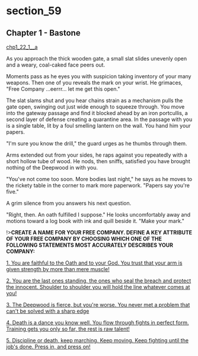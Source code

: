 
# section_59

## Chapter 1 - Bastone

[chp1_22_1__a](../../decomp/app/src/main/res/raw/chp1_22_1__a.mp3 ':include :type=audio')

As you approach the thick wooden gate, a small slat slides unevenly open and a weary, coal-caked face peers out.

Moments pass as he eyes you with suspicion taking inventory of your many weapons. Then one of you reveals the mark on your wrist. He grimaces, "Free Company …eerrr… let me get this open."

The slat slams shut and you hear chains strain as a mechanism pulls the gate open, swinging out just wide enough to squeeze through. You move into the gateway passage and find it blocked ahead by an iron portcullis, a second layer of defense creating a quarantine area. In the passage with you is a single table, lit by a foul smelling lantern on the wall. You hand him your papers.

"I'm sure you know the drill," the guard urges as he thumbs through them.

Arms extended out from your sides, he raps against you repeatedly with a short hollow tube of wood. He nods, then sniffs, satisfied you have brought nothing of the Deepwood in with you.

"You've not come too soon. More bodies last night," he says as he moves to the rickety table in the corner to mark more paperwork. "Papers say you're five."

A grim silence from you answers his next question.

"Right, then. An oath fulfilled I suppose." He looks uncomfortably away and motions toward a log book with ink and quill beside it. "Make your mark."

!>**CREATE A NAME FOR YOUR FREE COMPANY.  DEFINE A KEY ATTRIBUTE OF YOUR FREE COMPANY BY CHOOSING WHICH ONE OF THE FOLLOWING STATEMENTS MOST ACCURATELY DESCRIBES YOUR COMPANY:** 

[1. You are faithful to the Oath and to your God. You trust that your arm is given strength by more than mere muscle!](output/chapter1/section_65.md)

[2. You are the last ones standing, the ones who seal the breach and protect the innocent. Shoulder to shoulder you will hold the line whatever comes at you!](output/chapter1/section_66.md)

[3. The Deepwood is fierce, but you're worse. You never met a problem that can't be solved with a sharp edge](output/chapter1/section_67.md)

[4. Death is a dance you know well. You flow through fights in perfect form. Training gets you only so far, the rest is raw talent!](output/chapter1/section_68.md)

[5. Discipline or death, keep marching. Keep moving. Keep fighting until the job's done. Press in, and press on!](output/chapter1/section_69.md)


